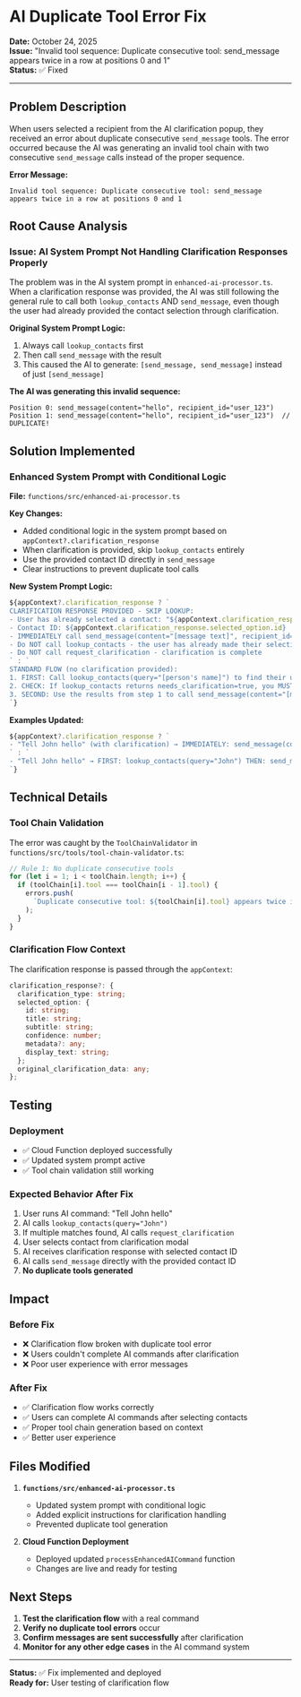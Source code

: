 # AI Duplicate Tool Error Fix

**Date:** October 24, 2025  
**Issue:** "Invalid tool sequence: Duplicate consecutive tool: send_message appears twice in a row at positions 0 and 1"  
**Status:** ✅ Fixed

---

## Problem Description

When users selected a recipient from the AI clarification popup, they received an error about duplicate consecutive `send_message` tools. The error occurred because the AI was generating an invalid tool chain with two consecutive `send_message` calls instead of the proper sequence.

**Error Message:**
```
Invalid tool sequence: Duplicate consecutive tool: send_message appears twice in a row at positions 0 and 1
```

## Root Cause Analysis

### Issue: AI System Prompt Not Handling Clarification Responses Properly

The problem was in the AI system prompt in `enhanced-ai-processor.ts`. When a clarification response was provided, the AI was still following the general rule to call both `lookup_contacts` AND `send_message`, even though the user had already provided the contact selection through clarification.

**Original System Prompt Logic:**
1. Always call `lookup_contacts` first
2. Then call `send_message` with the result
3. This caused the AI to generate: `[send_message, send_message]` instead of just `[send_message]`

**The AI was generating this invalid sequence:**
```
Position 0: send_message(content="hello", recipient_id="user_123")
Position 1: send_message(content="hello", recipient_id="user_123")  // DUPLICATE!
```

## Solution Implemented

### Enhanced System Prompt with Conditional Logic

**File:** `functions/src/enhanced-ai-processor.ts`

**Key Changes:**
- Added conditional logic in the system prompt based on `appContext?.clarification_response`
- When clarification is provided, skip `lookup_contacts` entirely
- Use the provided contact ID directly in `send_message`
- Clear instructions to prevent duplicate tool calls

**New System Prompt Logic:**
```typescript
${appContext?.clarification_response ? `
CLARIFICATION RESPONSE PROVIDED - SKIP LOOKUP:
- User has already selected a contact: "${appContext.clarification_response.selected_option.title}"
- Contact ID: ${appContext.clarification_response.selected_option.id}
- IMMEDIATELY call send_message(content="[message text]", recipient_id="${appContext.clarification_response.selected_option.id}", sender_id="${appContext?.currentUserId || "unknown"}")
- Do NOT call lookup_contacts - the user has already made their selection
- Do NOT call request_clarification - clarification is complete
` : `
STANDARD FLOW (no clarification provided):
1. FIRST: Call lookup_contacts(query="[person's name]") to find their user ID
2. CHECK: If lookup_contacts returns needs_clarification=true, you MUST call request_clarification tool BEFORE proceeding
3. SECOND: Use the results from step 1 to call send_message(content="[message text]", recipient_id="[user_id from lookup_contacts result]", sender_id="${appContext?.currentUserId || "unknown"}")
`}
```

**Examples Updated:**
```typescript
${appContext?.clarification_response ? `
- "Tell John hello" (with clarification) → IMMEDIATELY: send_message(content="hello", recipient_id="${appContext.clarification_response.selected_option.id}")
` : `
- "Tell John hello" → FIRST: lookup_contacts(query="John") THEN: send_message(content="hello", recipient_id="[result from lookup_contacts]")
`}
```

## Technical Details

### Tool Chain Validation

The error was caught by the `ToolChainValidator` in `functions/src/tools/tool-chain-validator.ts`:

```typescript
// Rule 1: No duplicate consecutive tools
for (let i = 1; i < toolChain.length; i++) {
  if (toolChain[i].tool === toolChain[i - 1].tool) {
    errors.push(
      `Duplicate consecutive tool: ${toolChain[i].tool} appears twice in a row at positions ${i - 1} and ${i}`
    );
  }
}
```

### Clarification Flow Context

The clarification response is passed through the `appContext`:

```typescript
clarification_response?: {
  clarification_type: string;
  selected_option: {
    id: string;
    title: string;
    subtitle: string;
    confidence: number;
    metadata?: any;
    display_text: string;
  };
  original_clarification_data: any;
};
```

## Testing

### Deployment
- ✅ Cloud Function deployed successfully
- ✅ Updated system prompt active
- ✅ Tool chain validation still working

### Expected Behavior After Fix
1. User runs AI command: "Tell John hello"
2. AI calls `lookup_contacts(query="John")`
3. If multiple matches found, AI calls `request_clarification`
4. User selects contact from clarification modal
5. AI receives clarification response with selected contact ID
6. AI calls `send_message` directly with the provided contact ID
7. **No duplicate tools generated**

## Impact

### Before Fix
- ❌ Clarification flow broken with duplicate tool error
- ❌ Users couldn't complete AI commands after clarification
- ❌ Poor user experience with error messages

### After Fix
- ✅ Clarification flow works correctly
- ✅ Users can complete AI commands after selecting contacts
- ✅ Proper tool chain generation based on context
- ✅ Better user experience

## Files Modified

1. **`functions/src/enhanced-ai-processor.ts`**
   - Updated system prompt with conditional logic
   - Added explicit instructions for clarification handling
   - Prevented duplicate tool generation

2. **Cloud Function Deployment**
   - Deployed updated `processEnhancedAICommand` function
   - Changes are live and ready for testing

## Next Steps

1. **Test the clarification flow** with a real command
2. **Verify no duplicate tool errors** occur
3. **Confirm messages are sent successfully** after clarification
4. **Monitor for any other edge cases** in the AI command system

---

**Status:** ✅ Fix implemented and deployed  
**Ready for:** User testing of clarification flow
